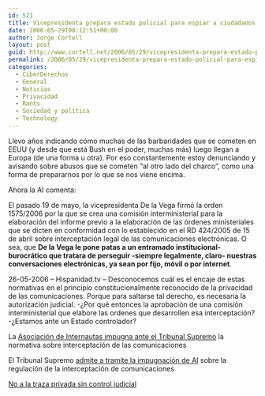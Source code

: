 ```yaml
---
id: 521
title: Vicepresidenta prepara estado policial para espiar a ciudadanos sin orden judicial
date: 2006-05-29T08:12:51+00:00
author: Jorge Cortell
layout: post
guid: http://www.cortell.net/2006/05/29/vicepresidenta-prepara-estado-policial-para-espiar-a-ciudadanos-sin-orden-judicial/
permalink: /2006/05/29/vicepresidenta-prepara-estado-policial-para-espiar-a-ciudadanos-sin-orden-judicial/
categories:
  - CiberDerechos
  - General
  - Noticias
  - Privacidad
  - Rants
  - Sociedad y polí­tica
  - Technology
---
```

Llevo años indicando cómo muchas de las barbaridades que se cometen en EEUU (y desde que está Bush en el poder, muchas más) luego llegan a Europa (de una forma u otra). Por eso constantemente estoy denunciando y avisando sobre abusos que se cometen &#8220;al otro lado del charco&#8221;, como una forma de prepararnos por lo que se nos viene encima.
  
Ahora la AI comenta:
  
El pasado 19 de mayo, la vicepresidenta De la Vega firmó la orden 1575/2006 por la que se crea una comisión interministerial para la elaboración del informe previo a la elaboración de las órdenes ministeriales que se dicten en conformidad con lo establecido en el RD 424/2005 de 15 de abril sobre interceptación legal de las comunicaciones electrónicas. O sea, que **De la Vega le pone patas a un entramado institucional-burocrático que tratara de perseguir -siempre legalmente, claro- nuestras conversaciones electrónicas, ya sean por fijo, móvil o por internet**.

26-05-2006 &#8211; Hispanidad.tv &#8211; Desconocemos cuál es el encaje de estas normativas en el principio constitucionalmente reconocido de la privacidad de las comunicaciones. Porque para saltarse tal derecho, es necesaria la autorización judicial. -¿Por qué entonces la aprobación de una comisión interministerial que elabore las ordenes que desarrollen esa interceptación? -¿Estamos ante un Estado controlador?

La <a target="_blank" title="AI impugna ante Supremo" href="http://www.internautas.org/html/3018.html">Asociación de Internautas impugna ante el Tribunal Supremo</a> la normativa sobre interceptación de las comunicaciones

El Tribunal Supremo <a target="_blank" title="Impugnación AI admitida Supremo" href="http://www.internautas.org/html/3079.html">admite a tramite la impugnación de AI</a> sobre la regulación de la interceptación de comunicaciones

<a target="_blank" title="No a la traza privada" href="http://www.ciberpunk.info/no-a-la-traza-privada">No a la traza privada sin control judicial</a>